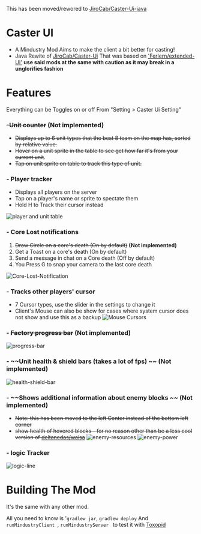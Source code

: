 This has been moved/rewored to [JiroCab/Caster-Ui-java](https://github.com/JiroCab/Caster-Ui-java)

# Caster UI 

- A Mindustry Mod Aims to make the client a bit better for casting!
- Java Rewite of [JiroCab/Caster-Ui](https://github.com/JiroCab/Caster-Ui) That was based on ['Ferlern/extended-UI'](https://github.com/ferlern/extended-ui-v7) **use said mods at the same with caution as it may break in a unglorifies fashion**

# Features
Everything can be Toggles on or off From "Setting > Caster Ui Setting"

### ~~-Unit counter~~ **(Not implemented)**
- ~~Displays up to 6 unit types that the best 8 team on the map has, sorted by relative value.~~
- ~~Hover on a unit sprite in the table to see get how far it's from your current unit~~.
- ~~Tap on unit sprite on table to track this type of unit.~~

### - Player tracker
- Displays all players on the server
- Tap on a player's name or sprite to spectate them
- Hold H to Track their cursor instead

![player and unit table](https://user-images.githubusercontent.com/57391931/188985548-624af3a4-959a-4416-9a60-c1e5f2154f47.PNG)

### - Core Lost notifications
1. ~~Draw Circle on a core's death (On by default)~~ **(Not implemented)**
2. Get a Toast on a core's death (On by default)
3. Send a message in chat on a Core death (Off by default)
4. You Press G to snap your camera to the last core death

![Core-Lost-Notification](https://user-images.githubusercontent.com/57391931/180737689-a11c7c35-9cae-4c49-8681-2ee338827b68.gif)

### - Tracks other players' cursor
- 7 Cursor types, use the slider in the settings to change it
- Client's Mouse can also be show for cases where system cursor does not show and use this as a backup
  ![Mouse Cursors](https://user-images.githubusercontent.com/57391931/183559978-f4bf81ae-b57d-44d0-b911-6b5ec15e2811.png)

### - ~~Factory progress bar~~ **(Not implemented)**
![progress-bar](https://cdn.discordapp.com/attachments/606977691757051920/951186180895023165/unknown.png)

### - ~~Unit health & shield bars (takes a lot of fps) ~~  **(Not implemented)**
![health-shield-bar](https://cdn.discordapp.com/attachments/606977691757051920/951889454824579092/unknown.png)

### - ~~Shows additional information about enemy blocks ~~  **(Not implemented)**
- ~~Note: this has been moved to the left Center instead of the bottom left corner~~
- ~~show health of hovered blocks - for no reason other than be a less cool version of [deltanedas/waisa](https://github.com/deltanedas/waisa)~~ 
![enemy-resources](https://cdn.discordapp.com/attachments/606977691757051920/953751760273543238/unknown.png)
![enemy-power](https://cdn.discordapp.com/attachments/606977691757051920/953751888044625991/unknown.png)

### - logic Tracker
![logic-line](https://cdn.discordapp.com/attachments/606977691757051920/954039066305888326/unknown.png)

# Building The Mod
It's the same with any other mod.

All you need to know is '`gradlew jar`, `gradlew deploy`
And `runMindustryClient `, `runMindustryServer ` to test it with [Toxopid](https://github.com/Xpdustry/Toxopid)

